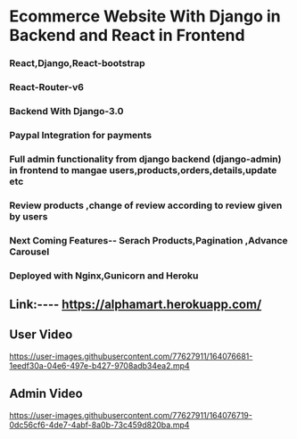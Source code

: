 # Ecommerce Website With Django in Backend and React in Frontend

### React,Django,React-bootstrap

### React-Router-v6

### Backend With Django-3.0

### Paypal Integration for payments

### Full admin functionality from django backend (django-admin) in frontend to mangae users,products,orders,details,update etc

### Review products ,change of review according to review given by users

### Next Coming Features-- Serach Products,Pagination ,Advance Carousel

### Deployed with Nginx,Gunicorn and Heroku

## Link:----  https://alphamart.herokuapp.com/


## User Video

https://user-images.githubusercontent.com/77627911/164076681-1eedf30a-04e6-497e-b427-9708adb34ea2.mp4

## Admin Video

https://user-images.githubusercontent.com/77627911/164076719-0dc56cf6-4de7-4abf-8a0b-73c459d820ba.mp4

